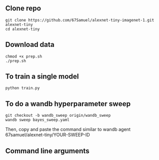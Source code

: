 ## Clone repo
```
git clone https://github.com/67Samuel/alexnet-tiny-imagenet-1.git alexnet-tiny
cd alexnet-tiny
```

## Download data
```
chmod +x prep.sh
./prep.sh
```

## To train a single model
```
python train.py
```

## To do a wandb hyperparameter sweep
```
git checkout -b wandb_sweep origin/wandb_sweep
wandb sweep bayes_sweep.yaml
```
Then, copy and paste the command similar to wandb agent 67samuel/alexnet-tiny/YOUR-SWEEP-ID

## Command line arguments

